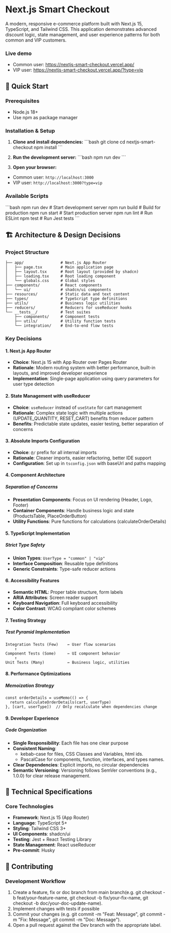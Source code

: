 # Next.js Smart Checkout

A modern, responsive e-commerce platform built with Next.js 15, TypeScript, and Tailwind CSS. This application demonstrates advanced discount logic, state management, and user experience patterns for both common and VIP customers.

### Live demo

- Common user: https://nextjs-smart-checkout.vercel.app/
- VIP user: https://nextjs-smart-checkout.vercel.app/?type=vip

## 🚀 Quick Start

### Prerequisites

- Node.js 18+ 
- Use npm as package manager

### Installation & Setup

1. **Clone and install dependencies:**
\`\`\`bash
git clone <repository-url>
cd nextjs-smart-checkout
npm install
\`\`\`

2. **Run the development server:**
\`\`\`bash
npm run dev
\`\`\`

3. **Open your browser:**
- Common user: `http://localhost:3000`
- VIP user: `http://localhost:3000?type=vip`

### Available Scripts

\`\`\`bash
npm run dev          # Start development server
npm run build        # Build for production
npm run start        # Start production server
npm run lint         # Run ESLint
npm test             # Run Jest tests
\`\`\`

## 🏗️ Architecture & Design Decisions

### **Project Structure**

```
├── app/                # Next.js App Router
│   ├── page.tsx        # Main application page
│   ├── layout.tsx      # Root layout (provided by shadcn)
│   ├── loading.tsx     # Root loading component
│   └── globals.css     # Global styles
├── components/         # React components
│   └── ui/             # shadcn/ui components
├── resources/          # Static data and text content
├── types/              # TypeScript type definitions
├── utils/              # Business logic utilities
├── reducers/           # Reducers for useReducer hooks
└── __tests__/          # Test suites
    ├── components/     # Component tests
    ├── utils/          # Utility function tests
    └── integration/    # End-to-end flow tests
```

### **Key Decisions**

#### **1. Next.js App Router**
- **Choice**: Next.js 15 with App Router over Pages Router
- **Rationale**: Modern routing system with better performance, built-in layouts, and improved developer experience
- **Implementation**: Single-page application using query parameters for user type detection

#### **2. State Management with useReducer**
- **Choice**: `useReducer` instead of `useState` for cart management
- **Rationale**: Complex state logic with multiple actions (UPDATE_QUANTITY, RESET_CART) benefits from reducer pattern
- **Benefits**: Predictable state updates, easier testing, better separation of concerns

#### **3. Absolute Imports Configuration**
- **Choice**: `@/` prefix for all internal imports
- **Rationale**: Cleaner imports, easier refactoring, better IDE support
- **Configuration**: Set up in `tsconfig.json` with baseUrl and paths mapping

#### **4. Component Architecture**

##### **Separation of Concerns**
- **Presentation Components**: Focus on UI rendering (Header, Logo, Footer)
- **Container Components**: Handle business logic and state (ProductsTable, PlaceOrderButton)
- **Utility Functions**: Pure functions for calculations (calculateOrderDetails)

#### **5. TypeScript Implementation**

##### **Strict Type Safety**
- **Union Types**: `UserType = "common" | "vip"`
- **Interface Composition**: Reusable type definitions
- **Generic Constraints**: Type-safe reducer actions

#### **6. Accessibility Features**
- **Semantic HTML**: Proper table structure, form labels
- **ARIA Attributes**: Screen reader support
- **Keyboard Navigation**: Full keyboard accessibility
- **Color Contrast**: WCAG compliant color schemes

#### **7. Testing Strategy**

##### **Test Pyramid Implementation**
```
Integration Tests (Few)    ← User flow scenarios
    ↑
Component Tests (Some)     ← UI component behavior  
    ↑
Unit Tests (Many)          ← Business logic, utilities
```

#### **8. Performance Optimizations**

##### **Memoization Strategy**
```
const orderDetails = useMemo(() => {
  return calculateOrderDetails(cart, userType)
}, [cart, userType])  // Only recalculate when dependencies change
```

#### **9. Developer Experience**

##### **Code Organization**
- **Single Responsibility**: Each file has one clear purpose
- **Consistent Naming**: 
  - kebab-case for files, CSS Classes and Variables, html ids. 
  - PascalCase for components, function, interfaces, and types names.
- **Clear Dependencies**: Explicit imports, no circular dependencies
- **Semantic Versioning**: Versioning follows SemVer conventions (e.g., 1.0.0) for clear release management.

## 🔧 Technical Specifications

### **Core Technologies**
- **Framework**: Next.js 15 (App Router)
- **Language**: TypeScript 5+
- **Styling**: Tailwind CSS 3+
- **UI Components**: shadcn/ui
- **Testing**: Jest + React Testing Library
- **State Management**: React useReducer
- **Pre-commit**: Husky

## 🤝 Contributing

### **Development Workflow**
1. Create a feature, fix or doc branch from main branch(e.g. git checkout -b feat/your-feature-name, git checkout -b fix/your-fix-name, git checkout -b doc/your-doc-update-name).
2. Implement changes with tests if possible
3. Commit your changes (e.g. git commit -m "Feat: Message", git commit -m "Fix: Message", git commit -m "Doc: Message").
4. Open a pull request against the Dev branch with the appropriate label.